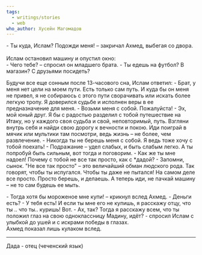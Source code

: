```yaml
---
tags:
  - writings/stories
  - web
who_author: Хусейн Магомадов
---
```

\- Ты куда, Ислам? Подожди меня! – закричал Ахмед, выбегая со двора.  
⠀  
Ислам остановил машину и опустил окно:  
\- Чего тебе? – спросил он младшего брата.
\- Ты едешь на футбол? В магазин? С друзьями посидеть?

Будучи все еще сонным после 13-часового сна, Ислам ответил:
\- Брат, у меня нет цели на моем пути. Есть только сам путь. И куда бы он меня не привел, я не собираюсь с этого пути сворачивать или искать более легкую тропу. Я доверился судьбе и исполнен веры в ее предназначение для меня.
\- Возьми меня с собой. Пожалуйста!
\- Эх, мой юный друг. Я бы с радостью разделил с тобой путешествие на Итаку, но у каждого своя судьба и свой, неповторимый, путь. Взгляни внутрь себя и найди свою дорогу к вечности и покою. Иди поиграй в мячик или мультики там посмотри, ведь жизнь – не более, чем развлечение.
\- Никогда ты не берешь меня с собой. Я ведь тоже хочу с тобой поехать!
\- Подражание – удел слабых, и быть слабым легко. А ты попробуй быть сильным, вот тогда и поговорим.
\- Как же ты мне надоел! Почему с тобой не все так просто, как с \*дадой?
\- Запомни, сынок. "Не все так просто" – это величайший обман людского рода. Так говорят, чтобы ты испугался. Чтобы ты даже не пытался! На самом деле все просто. Просто берешь, и делаешь. А теперь иди, не пачкай машину – не то сам будешь ее мыть. 

\- Тогда хотя бы мороженое мне купи! – крикнул вслед Ахмед.
\- Деньги есть?
\- У тебя есть! И если ты мне его не купишь, я расскажу отцу, что ты .. что ты.. куришь! Вот.
\- Ах, так? Тогда я расскажу всем, что ты положил глаз на свою одноклассницу Мадину, идёт? - спросил Ислам с улыбкой до ушей и с искрами победы в глазах.
⠀  
Ахмед показал лишь кулаком вслед.

---
Дада - отец (чеченский язык)